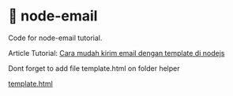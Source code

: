 # :email: node-email

Code for node-email tutorial.

Article Tutorial: [Cara mudah kirim email dengan template di nodejs](https://medium.com/@muhamadzhuhry/cara-mudah-kirim-email-dengan-template-di-nodejs-4dc7f0f621d5)

Dont forget to add file template.html on folder helper 

[template.html](https://gist.github.com/muhammadzhuhry/5e8c1ba9bf5f824c2f0ef41d5bec76d8)

